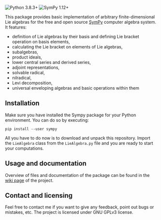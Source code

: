 ![Python 3.8.3+](https://img.shields.io/badge/Python-3.8.3+-blue.svg) ![SymPy 1.12+](https://img.shields.io/badge/SymPy-1.12+-green.svg)

This package provides basic implementation of arbitrary finite-dimensional Lie algebras for the free and open source [SymPy](https://github.com/sympy/sympy) computer algebra system. It features:
* definition of Lie algebras by their basis and defining Lie bracket operation on basis elements,
* calculating the Lie bracket on elements of Lie algebras,
* subalgebras,
* product ideals,
* lower central series and derived series,
* adjoint representations,
* solvable radical,
* nilradical,
* Levi decomposition,
* universal enveloping algebras and basic operations within them

## Installation
Make sure you have installed the Sympy package for your Python environment. You can do so by executing:
```
pip install --user sympy
```
All you have to do now is to download and unpack this repository. Import the `LieAlgebra` class from the `LieAlgebra.py` file and you are ready to start your computations.

## Usage and documentation
Overview of files and documentation of the package can be found in the [wiki page](https://github.com/tomaszcib/SymPy-LieAlgebras/wiki) of the project.

## Contact and licensing
Feel free to contact me if you want to give any feedback, point out bugs or mistakes, etc. The project is licensed under GNU GPLv3 license. 
